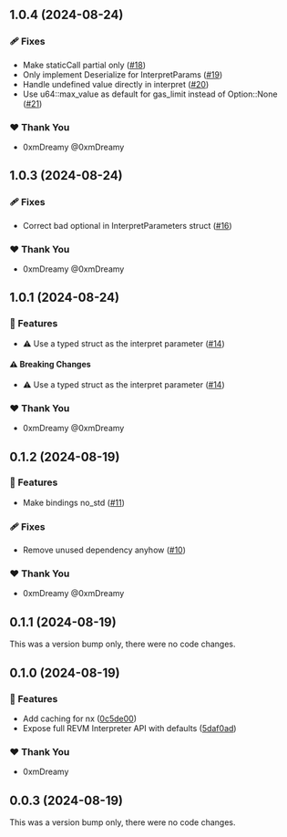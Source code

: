 ## 1.0.4 (2024-08-24)


### 🩹 Fixes

- Make staticCall partial only ([#18](https://github.com/0xmDreamy/revm-interpreter-js/pull/18))
- Only implement Deserialize for InterpretParams ([#19](https://github.com/0xmDreamy/revm-interpreter-js/pull/19))
- Handle undefined value directly in interpret ([#20](https://github.com/0xmDreamy/revm-interpreter-js/pull/20))
- Use u64::max_value as default for gas_limit instead of Option::None ([#21](https://github.com/0xmDreamy/revm-interpreter-js/pull/21))

### ❤️  Thank You

- 0xmDreamy @0xmDreamy

## 1.0.3 (2024-08-24)


### 🩹 Fixes

- Correct bad optional in InterpretParameters struct ([#16](https://github.com/0xmDreamy/revm-interpreter-js/pull/16))

### ❤️  Thank You

- 0xmDreamy @0xmDreamy

## 1.0.1 (2024-08-24)


### 🚀 Features

- ⚠️  Use a typed struct as the interpret parameter ([#14](https://github.com/0xmDreamy/revm-interpreter-js/pull/14))

#### ⚠️  Breaking Changes

- ⚠️  Use a typed struct as the interpret parameter ([#14](https://github.com/0xmDreamy/revm-interpreter-js/pull/14))

### ❤️  Thank You

- 0xmDreamy @0xmDreamy

## 0.1.2 (2024-08-19)


### 🚀 Features

- Make bindings no_std ([#11](https://github.com/0xmDreamy/revm-interpreter-js/pull/11))

### 🩹 Fixes

- Remove unused dependency anyhow ([#10](https://github.com/0xmDreamy/revm-interpreter-js/pull/10))

### ❤️  Thank You

- 0xmDreamy @0xmDreamy

## 0.1.1 (2024-08-19)

This was a version bump only, there were no code changes.

## 0.1.0 (2024-08-19)


### 🚀 Features

- Add caching for nx ([0c5de00](https://github.com/0xmDreamy/revm-interpreter-js/commit/0c5de00))
- Expose full REVM Interpreter API with defaults ([5daf0ad](https://github.com/0xmDreamy/revm-interpreter-js/commit/5daf0ad))

### ❤️  Thank You

- 0xmDreamy

## 0.0.3 (2024-08-19)

This was a version bump only, there were no code changes.